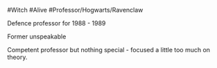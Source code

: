 #Witch #Alive #Professor/Hogwarts/Ravenclaw 

Defence professor for 1988 - 1989

Former unspeakable

Competent professor but nothing special - focused a little too much on theory.

